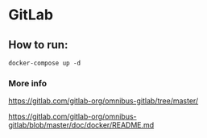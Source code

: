 # GitLab

## How to run:

```
docker-compose up -d
```

### More info

https://gitlab.com/gitlab-org/omnibus-gitlab/tree/master/

https://gitlab.com/gitlab-org/omnibus-gitlab/blob/master/doc/docker/README.md

